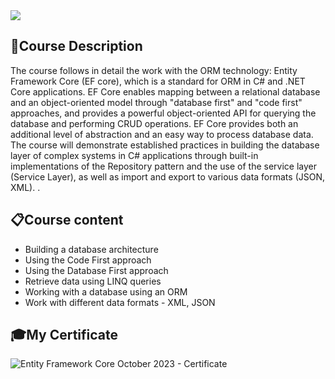 <img src="https://capsule-render.vercel.app/api?type=waving&color=0:552586,100:a82da8&height=300&section=header&text=Entity&nbsp;Framework&fontSize=70&fontAlignY=25&desc=Core&descSize=70&descAlignY=50"/>

### <h2> 📑Course Description </h2>
The course follows in detail the work with the ORM technology: Entity Framework Core (EF core), which is a standard for ORM in C# and .NET Core applications. EF Core enables mapping between a relational database and an object-oriented model through "database first" and "code first" approaches, and provides a powerful object-oriented API for querying the database and performing CRUD operations. EF Core provides both an additional level of abstraction and an easy way to process database data. The course will demonstrate established practices in building the database layer of complex systems in C# applications through built-in implementations of the Repository pattern and the use of the service layer (Service Layer), as well as import and export to various data formats (JSON, XML). .

### <h2> 📋Course content </h2>
- Building a database architecture
- Using the Code First approach
- Using the Database First approach
- Retrieve data using LINQ queries
- Working with a database using an ORM
- Work with different data formats - XML, JSON

### <h2> 🎓My Certificate </h2>
![Entity Framework Core October 2023 - Certificate](https://softuni.bg/certificates/certificates/converttoimage/194135?code=d811b646)
